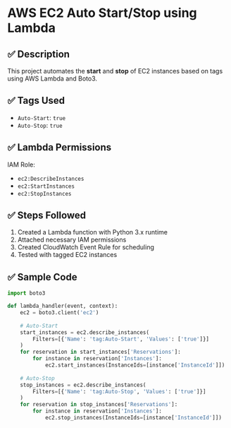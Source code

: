 # AWS EC2 Auto Start/Stop using Lambda

## ✅ Description
This project automates the **start** and **stop** of EC2 instances based on tags using AWS Lambda and Boto3.

## ✅ Tags Used
- `Auto-Start`: `true`
- `Auto-Stop`: `true`

## ✅ Lambda Permissions
IAM Role:
- `ec2:DescribeInstances`
- `ec2:StartInstances`
- `ec2:StopInstances`

## ✅ Steps Followed

1. Created a Lambda function with Python 3.x runtime
2. Attached necessary IAM permissions
3. Created CloudWatch Event Rule for scheduling
4. Tested with tagged EC2 instances

## ✅ Sample Code

```python
import boto3

def lambda_handler(event, context):
    ec2 = boto3.client('ec2')
    
    # Auto-Start
    start_instances = ec2.describe_instances(
        Filters=[{'Name': 'tag:Auto-Start', 'Values': ['true']}]
    )
    for reservation in start_instances['Reservations']:
        for instance in reservation['Instances']:
            ec2.start_instances(InstanceIds=[instance['InstanceId']])
    
    # Auto-Stop
    stop_instances = ec2.describe_instances(
        Filters=[{'Name': 'tag:Auto-Stop', 'Values': ['true']}]
    )
    for reservation in stop_instances['Reservations']:
        for instance in reservation['Instances']:
            ec2.stop_instances(InstanceIds=[instance['InstanceId']])

